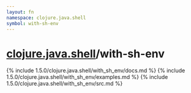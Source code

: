 ```yaml
---
layout: fn
namespace: clojure.java.shell
symbol: with-sh-env
---
```


# [clojure.java.shell](../)/with-sh-env

{% include 1.5.0/clojure.java.shell/with_sh_env/docs.md %}
{% include 1.5.0/clojure.java.shell/with_sh_env/examples.md %}
{% include 1.5.0/clojure.java.shell/with_sh_env/src.md %}

